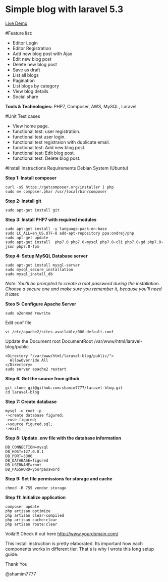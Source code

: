 # Simple blog with laravel 5.3

[Live Demo](http://ec2-52-53-213-226.us-west-1.compute.amazonaws.com/)
 

#Feature list:  

* Editor Login
* Editor Registration
* Add new blog post with Ajax
* Edit new blog post
* Delete new blog post
* Save as draft
* List all blogs
* Pagination
* List blogs by category
* View blog details
* Social share 


**Tools & Technologies:** PHP7, Composer, AWS,  MySQL, Laravel

#Unit Test cases
* View home page.
* functional test: user registration.
* functional test user login.
* functional test registraion with duplicate email.
* functional test: Add new blog post.
* functional test: Edit blog post.
* functional test: Delete blog post.

#Install Instructions
Requirements
Debian System (Ubuntu)
 
**Step 1:  Install composer**

    curl -sS https://getcomposer.org/installer | php
	sudo mv composer.phar /usr/local/bin/composer

**Step 2:  Install git** 

    sudo apt-get install git

**Step 3: Install PHP7 with required modules** 

    sudo apt-get install -y language-pack-en-base
	sudo LC_ALL=en_US.UTF-8 add-apt-repository ppa:ondrej/php
	sudo apt-get update
	sudo apt-get install  php7.0 php7.0-mysql php7.0-cli php7.0-gd php7.0-json php7.0-fpm

**Step 4: Setup MySQL Database server**

    sudo apt-get install mysql-server 
	sudo mysql_secure_installation
	sudo mysql_install_db

*Note: You'll be prompted to create a root password during the installation. Choose a secure one and make sure you remember it, because you'll need it later.*

**Steo 5: Configure Apache Server**

    sudo a2enmod rewrite

Edit conf file

    vi /etc/apache2/sites-available/000-default.conf

Update the Document root
DocumentRoot /var/www/html/laravel-blog/public

    <Directory "/var/www/html/laravel-blog/public/">
      AllowOverride All
    </Directory>
    sudo server apache2 restart

**Step 6: Get the source from github**

    git clone git@github.com:shamim7777/laravel-blog.git
    cd laravel-blog

**Step 7: Create database**

    mysql -u root -p 
    ->create database figured;
    ->use figured;
    ->source figured.sql;
    ->exit;

**Step 8: Update .env file with the database information**

    DB_CONNECTION=mysql
    DB_HOST=127.0.0.1 
    DB_PORT=3306
    DB_DATABASE=figured
    DB_USERNAME=root
    DB_PASSWORD=yourpassword
 

**Step 9: Set file permissions for storage and cache** 

    chmod -R 755 vendor storage

**Step 11: Initialize application**

    composer update
    php artisan optimize
    php artisan clear-compiled
    php artisan cache:clear
    php artisan route:clear

Voilà!!! Check it out here http://www.yourdomain.com/

This install instruction is pretty elaborated. Its important how each components works in different tier. That's is why I wrote this long setup guide. 

Thank You

@shamim7777

